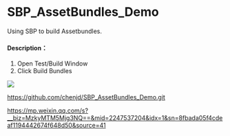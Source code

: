 # SBP_AssetBundles_Demo
Using SBP to build Assetbundles.

#### Description：
1. Open Test/Build Window
2. Click Build Bundles

![](https://upload-images.jianshu.io/upload_images/1372105-a679cac080f88f31.png?imageMogr2/auto-orient/strip%7CimageView2/2/w/1240)


https://github.com/chenjd/SBP_AssetBundles_Demo.git

https://mp.weixin.qq.com/s?__biz=MzkyMTM5Mjg3NQ==&mid=2247537204&idx=1&sn=8fbada05f4cdeaf1194442674f648d50&source=41

